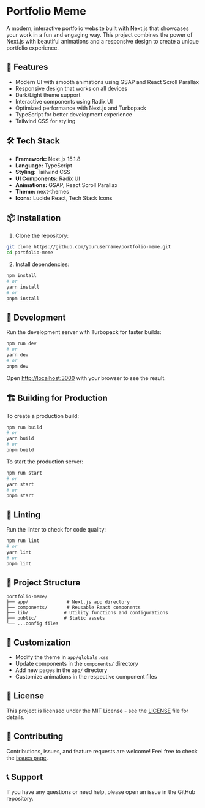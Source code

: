 # Portfolio Meme

A modern, interactive portfolio website built with Next.js that showcases your work in a fun and engaging way. This project combines the power of Next.js with beautiful animations and a responsive design to create a unique portfolio experience.

## 🚀 Features

- Modern UI with smooth animations using GSAP and React Scroll Parallax
- Responsive design that works on all devices
- Dark/Light theme support
- Interactive components using Radix UI
- Optimized performance with Next.js and Turbopack
- TypeScript for better development experience
- Tailwind CSS for styling

## 🛠️ Tech Stack

- **Framework:** Next.js 15.1.8
- **Language:** TypeScript
- **Styling:** Tailwind CSS
- **UI Components:** Radix UI
- **Animations:** GSAP, React Scroll Parallax
- **Theme:** next-themes
- **Icons:** Lucide React, Tech Stack Icons

## 📦 Installation

1. Clone the repository:

```bash
git clone https://github.com/yourusername/portfolio-meme.git
cd portfolio-meme
```

2. Install dependencies:

```bash
npm install
# or
yarn install
# or
pnpm install
```

## 🚀 Development

Run the development server with Turbopack for faster builds:

```bash
npm run dev
# or
yarn dev
# or
pnpm dev
```

Open [http://localhost:3000](http://localhost:3000) with your browser to see the result.

## 🏗️ Building for Production

To create a production build:

```bash
npm run build
# or
yarn build
# or
pnpm build
```

To start the production server:

```bash
npm run start
# or
yarn start
# or
pnpm start
```

## 🧪 Linting

Run the linter to check for code quality:

```bash
npm run lint
# or
yarn lint
# or
pnpm lint
```

## 📝 Project Structure

```
portfolio-meme/
├── app/              # Next.js app directory
├── components/       # Reusable React components
├── lib/             # Utility functions and configurations
├── public/          # Static assets
└── ...config files
```

## 🎨 Customization

- Modify the theme in `app/globals.css`
- Update components in the `components/` directory
- Add new pages in the `app/` directory
- Customize animations in the respective component files

## 📄 License

This project is licensed under the MIT License - see the [LICENSE](LICENSE) file for details.

## 🤝 Contributing

Contributions, issues, and feature requests are welcome! Feel free to check the [issues page](https://github.com/yourusername/portfolio-meme/issues).

## 📞 Support

If you have any questions or need help, please open an issue in the GitHub repository.
